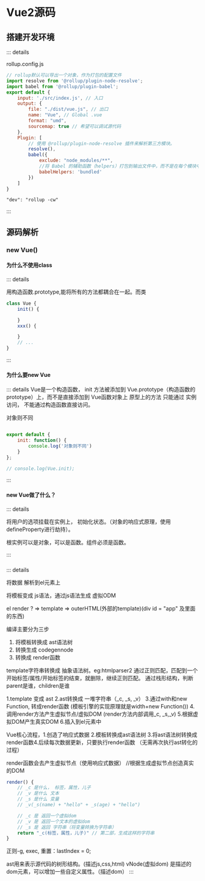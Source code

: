 # Vue2源码

## 搭建开发环境

::: details

rollup.config.js

```js
// rollup默认可以导出一个对象，作为打包的配置文件
import resolve from '@rollup/plugin-node-resolve';
import babel from '@rollup/plugin-babel';
export default {
    input: './src/index.js', // 入口
    output: {
        file: "./dist/vue.js", // 出口
        name: "Vue", // Global .vue
        format: "umd", 
        sourcemap: true // 希望可以调试源代码
    },
    Plugin: [
        // 使用 @rollup/plugin-node-resolve 插件来解析第三方模块。
        resolve(),
        babel({
            exclude: "node_modules/**",
            //将 Babel 的辅助函数（helpers）打包到输出文件中，而不是在每个模块中重复引入。
            babelHelpers: 'bundled' 
        })
    ]
}
```

`"dev": "rollup -cw"`

:::

## 源码解析

### new Vue()

#### 为什么不使用class

::: details

用构造函数.prototype,能将所有的方法都耦合在一起。而类

```js
class Vue {
    init() {

    }
    xxx() {

    }
    // ...
}
```

:::

#### 为什么要new Vue

::: details
Vue是一个构造函数，
init 方法被添加到 Vue.prototype（构造函数的prototype）上，而不是直接添加到 Vue函数对象上
原型上的方法 只能通过 实例 访问， 不能通过构造函数直接访问。

对象则不同

```js

export default {
    init: function() {
        console.log('对象则不同')
    }
};

// console.log(Vue.init);
```
:::

#### new Vue做了什么？

::: details

将用户的选项挂载在实例上，
初始化状态。（对象的响应式原理，使用defineProperty进行劫持）。

根实例可以是对象，可以是函数。组件必须是函数。

:::

### 

::: details

将数据 解析到el元素上

将模板变成 js语法，通过js语法生成 虚拟ODM

el
render ? => template => outerHTML(外部的template)(div id = "app" 及里面的东西)

编译主要分为三步
1. 将模板转换成 ast语法树
2. 转换生成 codegennode
3. 转换成 render函数

template字符串转换成 抽象语法树。eg:htmlparser2
通过正则匹配，匹配到一个开始标签/属性/开始标签的结束，就删除，继续正则匹配。
通过栈形结构，判断parent是谁，children是谁

1.template 变成 ast
2.ast转换成 一堆字符串（_c, _s, _v）
3.通过with和new Function, 转成render函数
(模板引擎的实现原理就是width+new Function())
4.调用render方法产生虚拟节点/虚拟DOM (render方法内部调用_c, _s,_v)
5.根据虚拟DOM产生真实DOM
6.插入到el元素中

Vue核心流程，1.创造了响应式数据 2.模板转换成ast语法树
3.将ast语法树转换成 render函数4.后续每次数据更新，只要执行render函数
（无需再次执行ast转化的过程）

render函数会去产生虚拟节点（使用响应式数据）
//根据生成虚拟节点创造真实的DOM

```js
render() {
    // _c 是什么， 标签，属性，儿子
    // _v 是什么 文本
    // _s 是什么 变量
    // _v(_s(name) + "hello" + _s(age) + "hello")

    // _c 是 返回一个虚拟dom
    // _v 是 返回一个文本的虚拟dom
    // _s 是 返回 字符串（将变量转换为字符串）
    return "_c(标签，属性，儿子)" // 第二部，生成这样的字符串
}
```

正则-g, exec, 重置：lastIndex = 0;

ast用来表示源代码的树形结构。(描述js,css,html)
vNode(虚拟dom) 是描述的dom元素，可以增加一些自定义属性。（描述dom）
:::